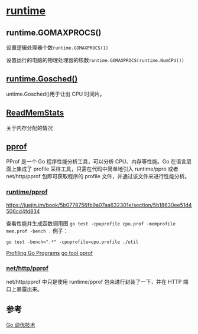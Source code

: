 # [runtime](https://golang.org/pkg/runtime/)

## runtime.GOMAXPROCS()

设置逻辑处理器个数`runtime.GOMAXPROCS(1)`

设置运行的电脑的物理处理器的核数`runtime.GOMAXPROCS(runtime.NumCPU())`

## [runtime.Gosched()](https://golang.org/pkg/runtime/#Gosched)

untime.Gosched()用于让出 CPU 时间片。

## [ReadMemStats](https://golang.org/pkg/runtime/#MemStats)

关于内存分配的情况

## [pprof](https://github.com/google/pprof)

PProf 是一个 Go 程序性能分析工具，可以分析 CPU、内存等性能。Go 在语言层面上集成了 profile 采样工具，只需在代码中简单地引入 runtime/ppro 或者 net/http/pprof 包即可获取程序的 profile 文件，并通过该文件来进行性能分析。

### [runtime/pprof](https://golang.org/pkg/runtime/pprof/)

<https://juejin.im/book/5b0778756fb9a07aa632301e/section/5b18630ee51d4506cd4fd834>

查看性能并生成函数调用图
`go test -cpuprofile cpu.prof -memprofile mem.prof -bench .`
例子：

`go test -bench=".*" -cpuprofile=cpu.profile ./util`

[Profiling Go Programs](https://blog.golang.org/profiling-go-programs)
[go tool pprof](https://github.com/hyper0x/go_command_tutorial/blob/master/0.12.md)

### [net/http/pprof](https://golang.org/pkg/net/http/pprof/)

net/http/pprof 中只是使用 runtime/pprof 包来进行封装了一下，并在 HTTP 端口上暴露出来。

## 参考

[Go 调优技术](https://studygolang.com/articles/12008)
